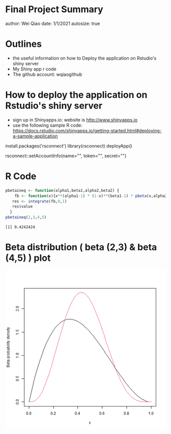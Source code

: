 Final Project Summary
========================================================
author: Wei Qiao
date: 1/1/2021
autosize: true

Outlines
========================================================
- the useful information on how to Deploy the application on Rstudio's shiny server
- My Shiny app r code
- The github account: wqiaogithub


How to deploy the application on Rstudio's shiny server
========================================================

- sign up in Shinyapps.io: website is http://www.shinyapps.io
- use the following sample R code:
https://docs.rstudio.com/shinyapps.io/getting-started.html#deploying-a-sample-application

install.packages('rsconnect')
library(rsconnect)
deployApp()


rsconnect::setAccountInfo(name="<ACCOUNT>", token="<TOKEN>", secret="<SECRET>")





R Code
========================================================


```r
pbetaineq <- function(alpha1,beta1,alpha2,beta2) {
    fb <- function(x){x**(alpha1-1) * (1-x)**(beta1-1) * pbeta(x,alpha2,beta2) / beta(alpha1,beta1)}
   res <- integrate(fb,0,1)
   res$value
  }
pbetaineq(2,3,4,5)
```

```
[1] 0.4242424
```

Beta distribution ( beta (2,3) & beta (4,5) ) plot
========================================================

![plot of chunk unnamed-chunk-2](present-figure/unnamed-chunk-2-1.png)
